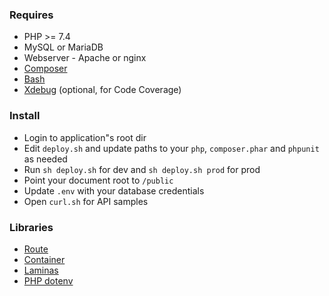 ### Requires

* PHP >= 7.4
* MySQL or MariaDB
* Webserver - Apache or nginx
* [Composer](https://getcomposer.org/) 
* [Bash](https://www.gnu.org/software/bash/)
* [Xdebug](https://xdebug.org/) (optional, for Code Coverage) 

### Install

* Login to application"s root dir
* Edit `deploy.sh` and update paths to your `php`, `composer.phar` and `phpunit` as needed
* Run `sh deploy.sh` for dev and `sh deploy.sh prod` for prod
* Point your document root to `/public`
* Update `.env` with your database credentials
* Open `curl.sh` for API samples

### Libraries

* [Route](https://route.thephpleague.com/)
* [Container](https://container.thephpleague.com/)
* [Laminas](https://docs.laminas.dev/)
* [PHP dotenv](https://github.com/vlucas/phpdotenv)
